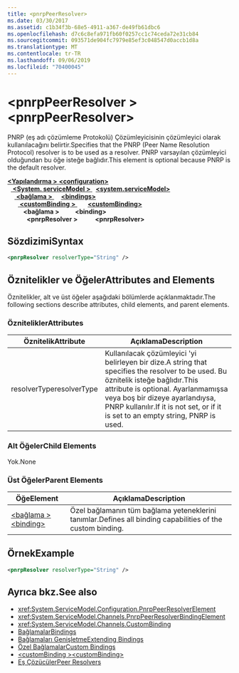 ```yaml
---
title: <pnrpPeerResolver>
ms.date: 03/30/2017
ms.assetid: c1b34f3b-68e5-4911-a367-de49fb61dbc6
ms.openlocfilehash: d7c6c8efa971fb60f0257cc1c74ceda72e31cb84
ms.sourcegitcommit: 093571de904fc7979e85ef3c048547d0accb1d8a
ms.translationtype: MT
ms.contentlocale: tr-TR
ms.lasthandoff: 09/06/2019
ms.locfileid: "70400045"
---
```

# <a name="pnrppeerresolver"></a><span data-ttu-id="b2077-101">\<pnrpPeerResolver ></span><span class="sxs-lookup"><span data-stu-id="b2077-101">\<pnrpPeerResolver></span></span>
<span data-ttu-id="b2077-102">PNRP (eş adı çözümleme Protokolü) Çözümleyicisinin çözümleyici olarak kullanılacağını belirtir.</span><span class="sxs-lookup"><span data-stu-id="b2077-102">Specifies that the PNRP (Peer Name Resolution Protocol) resolver is to be used as a resolver.</span></span> <span data-ttu-id="b2077-103">PNRP varsayılan çözümleyici olduğundan bu öğe isteğe bağlıdır.</span><span class="sxs-lookup"><span data-stu-id="b2077-103">This element is optional because PNRP is the default resolver.</span></span>  
  
<span data-ttu-id="b2077-104">[ **\<Yapılandırma >** ](../configuration-element.md)</span><span class="sxs-lookup"><span data-stu-id="b2077-104">[**\<configuration>**](../configuration-element.md)</span></span>\
<span data-ttu-id="b2077-105">&nbsp;&nbsp;[ **\<System. serviceModel >** ](system-servicemodel.md)</span><span class="sxs-lookup"><span data-stu-id="b2077-105">&nbsp;&nbsp;[**\<system.serviceModel>**](system-servicemodel.md)</span></span>\
<span data-ttu-id="b2077-106">&nbsp;&nbsp;&nbsp;&nbsp;[ **\<bağlama >** ](bindings.md)</span><span class="sxs-lookup"><span data-stu-id="b2077-106">&nbsp;&nbsp;&nbsp;&nbsp;[**\<bindings>**](bindings.md)</span></span>\
<span data-ttu-id="b2077-107">&nbsp;&nbsp;&nbsp;&nbsp;&nbsp;&nbsp;[ **\<customBinding >** ](custombinding.md)</span><span class="sxs-lookup"><span data-stu-id="b2077-107">&nbsp;&nbsp;&nbsp;&nbsp;&nbsp;&nbsp;[**\<customBinding>**](custombinding.md)</span></span>\
<span data-ttu-id="b2077-108">&nbsp;&nbsp;&nbsp;&nbsp;&nbsp;&nbsp;&nbsp;&nbsp; **\<bağlama >** </span><span class="sxs-lookup"><span data-stu-id="b2077-108">&nbsp;&nbsp;&nbsp;&nbsp;&nbsp;&nbsp;&nbsp;&nbsp;**\<binding>**</span></span>\
<span data-ttu-id="b2077-109">&nbsp;&nbsp;&nbsp;&nbsp;&nbsp;&nbsp;&nbsp;&nbsp;&nbsp;&nbsp; **\<pnrpResolver >**</span><span class="sxs-lookup"><span data-stu-id="b2077-109">&nbsp;&nbsp;&nbsp;&nbsp;&nbsp;&nbsp;&nbsp;&nbsp;&nbsp;&nbsp;**\<pnrpResolver>**</span></span>  
  
## <a name="syntax"></a><span data-ttu-id="b2077-110">Sözdizimi</span><span class="sxs-lookup"><span data-stu-id="b2077-110">Syntax</span></span>  
  
```xml  
<pnrpResolver resolverType="String" />
```  
  
## <a name="attributes-and-elements"></a><span data-ttu-id="b2077-111">Öznitelikler ve Öğeler</span><span class="sxs-lookup"><span data-stu-id="b2077-111">Attributes and Elements</span></span>  
 <span data-ttu-id="b2077-112">Öznitelikler, alt ve üst öğeler aşağıdaki bölümlerde açıklanmaktadır.</span><span class="sxs-lookup"><span data-stu-id="b2077-112">The following sections describe attributes, child elements, and parent elements.</span></span>  
  
### <a name="attributes"></a><span data-ttu-id="b2077-113">Öznitelikler</span><span class="sxs-lookup"><span data-stu-id="b2077-113">Attributes</span></span>  
  
|<span data-ttu-id="b2077-114">Öznitelik</span><span class="sxs-lookup"><span data-stu-id="b2077-114">Attribute</span></span>|<span data-ttu-id="b2077-115">Açıklama</span><span class="sxs-lookup"><span data-stu-id="b2077-115">Description</span></span>|  
|---------------|-----------------|  
|<span data-ttu-id="b2077-116">resolverType</span><span class="sxs-lookup"><span data-stu-id="b2077-116">resolverType</span></span>|<span data-ttu-id="b2077-117">Kullanılacak çözümleyici 'yi belirleyen bir dize.</span><span class="sxs-lookup"><span data-stu-id="b2077-117">A string that specifies the resolver to be used.</span></span> <span data-ttu-id="b2077-118">Bu öznitelik isteğe bağlıdır.</span><span class="sxs-lookup"><span data-stu-id="b2077-118">This attribute is optional.</span></span> <span data-ttu-id="b2077-119">Ayarlanmamışsa veya boş bir dizeye ayarlandıysa, PNRP kullanılır.</span><span class="sxs-lookup"><span data-stu-id="b2077-119">If it is not set, or if it is set to an empty string, PNRP is used.</span></span>|  
  
### <a name="child-elements"></a><span data-ttu-id="b2077-120">Alt Öğeler</span><span class="sxs-lookup"><span data-stu-id="b2077-120">Child Elements</span></span>  
 <span data-ttu-id="b2077-121">Yok.</span><span class="sxs-lookup"><span data-stu-id="b2077-121">None</span></span>  
  
### <a name="parent-elements"></a><span data-ttu-id="b2077-122">Üst Öğeler</span><span class="sxs-lookup"><span data-stu-id="b2077-122">Parent Elements</span></span>  
  
|<span data-ttu-id="b2077-123">Öğe</span><span class="sxs-lookup"><span data-stu-id="b2077-123">Element</span></span>|<span data-ttu-id="b2077-124">Açıklama</span><span class="sxs-lookup"><span data-stu-id="b2077-124">Description</span></span>|  
|-------------|-----------------|  
|[<span data-ttu-id="b2077-125">\<bağlama ></span><span class="sxs-lookup"><span data-stu-id="b2077-125">\<binding></span></span>](../../../misc/binding.md)|<span data-ttu-id="b2077-126">Özel bağlamanın tüm bağlama yeteneklerini tanımlar.</span><span class="sxs-lookup"><span data-stu-id="b2077-126">Defines all binding capabilities of the custom binding.</span></span>|  
  
## <a name="example"></a><span data-ttu-id="b2077-127">Örnek</span><span class="sxs-lookup"><span data-stu-id="b2077-127">Example</span></span>  
  
```xml  
<pnrpResolver resolverType="String" />
```  
  
## <a name="see-also"></a><span data-ttu-id="b2077-128">Ayrıca bkz.</span><span class="sxs-lookup"><span data-stu-id="b2077-128">See also</span></span>

- <xref:System.ServiceModel.Configuration.PnrpPeerResolverElement>
- <xref:System.ServiceModel.Channels.PnrpPeerResolverBindingElement>
- <xref:System.ServiceModel.Channels.CustomBinding>
- [<span data-ttu-id="b2077-129">Bağlamalar</span><span class="sxs-lookup"><span data-stu-id="b2077-129">Bindings</span></span>](../../../wcf/bindings.md)
- [<span data-ttu-id="b2077-130">Bağlamaları Genişletme</span><span class="sxs-lookup"><span data-stu-id="b2077-130">Extending Bindings</span></span>](../../../wcf/extending/extending-bindings.md)
- [<span data-ttu-id="b2077-131">Özel Bağlamalar</span><span class="sxs-lookup"><span data-stu-id="b2077-131">Custom Bindings</span></span>](../../../wcf/extending/custom-bindings.md)
- [<span data-ttu-id="b2077-132">\<customBinding ></span><span class="sxs-lookup"><span data-stu-id="b2077-132">\<customBinding></span></span>](custombinding.md)
- [<span data-ttu-id="b2077-133">Eş Çözücüler</span><span class="sxs-lookup"><span data-stu-id="b2077-133">Peer Resolvers</span></span>](../../../wcf/feature-details/peer-resolvers.md)
